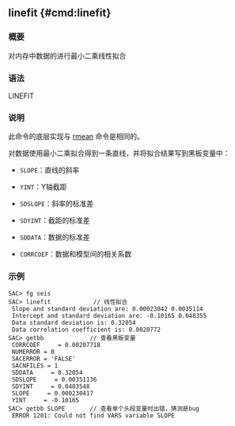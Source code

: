 ## linefit {#cmd:linefit}

### 概要

对内存中数据的进行最小二乘线性拟合

### 语法

LINEFIT

### 说明

此命令的底层实现与 [rmean](/commands/rmean.html) 命令是相同的。

对数据使用最小二乘拟合得到一条直线，并将拟合结果写到黑板变量中：

-   `SLOPE`：直线的斜率

-   `YINT`：Y轴截距

-   `SDSLOPE`：斜率的标准差

-   `SDYINT`：截距的标准差

-   `SDDATA`：数据的标准差

-   `CORRCOEF`：数据和模型间的相关系数

### 示例

``` {.bash}
SAC> fg seis
SAC> linefit            // 线性拟合
 Slope and standard deviation are: 0.00023042 0.0035114
 Intercept and standard deviation are: -0.10165 0.048355
 Data standard deviation is: 0.32054
 Data correlation coefficient is: 0.0020772
SAC> getbb             // 查看黑板变量
 CORRCOEF     = 0.00207718
 NUMERROR = 0
 SACERROR = 'FALSE'
 SACNFILES = 1
 SDDATA     = 0.32054
 SDSLOPE     = 0.00351136
 SDYINT     = 0.0483548
 SLOPE     = 0.000230417
 YINT     = -0.10165
SAC> getbb SLOPE       // 查看单个头段变量时出错，猜测是bug
 ERROR 1201: Could not find VARS variable SLOPE
```
